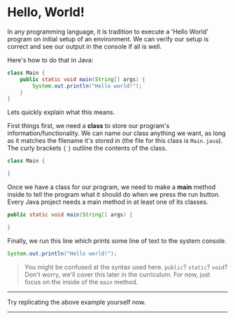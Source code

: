 # Hello, World!

In any programming language, it is tradition to execute a 'Hello World' program on initial setup of an environment. We can verify our setup is correct and see our output in the console if all is well.

Here's how to do that in Java:

```java
class Main {
    public static void main(String[] args) {
        System.out.println("Hello world!");
    }
}
```
Lets quickly explain what this means.

First things first, we need a **class** to store our program's information/functionality. We can name our class anything we want, as long as it matches the filename it's stored in (the file for this class is `Main.java`). The curly brackets `{` `}` outline the contents of the class.

```java
class Main {

}
```

Once we have a class for our program, we need to make a **main** method inside to tell the program what it should do when we press the run button. Every Java project needs a main method in at least one of its classes.

```java
public static void main(String[] args) {

}
```

Finally, we run this line which prints some line of text to the system console.

```java
System.out.println("Hello world!");
```

> You might be confused at the syntax used here. `public`? `static`? `void`? Don't worry, we'll cover this later in the curriculum. For now, just focus on the inside of the `main` method.

------

Try replicating the above example yourself now.

------